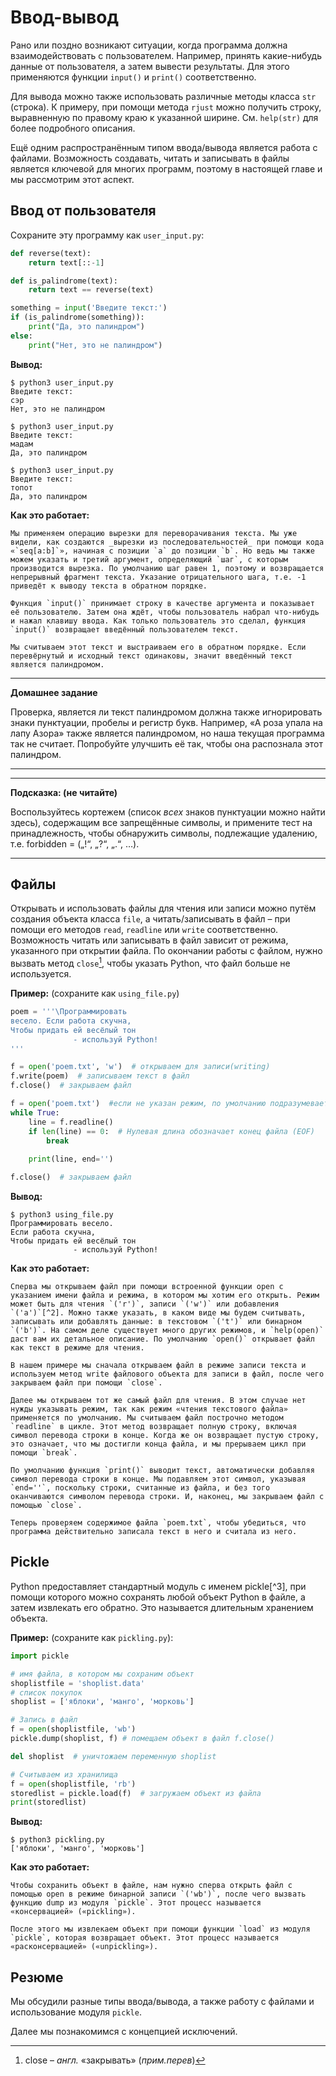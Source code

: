 # Ввод-вывод

Рано или поздно возникают ситуации, когда программа должна взаимодействовать с пользователем. Например, принять какие-нибудь данные от пользователя, а затем вывести результаты. Для этого применяются функции `input()` и `print()` соответственно.

Для вывода можно также использовать различные методы класса `str` (строка). К примеру, при помощи метода `rjust` можно получить строку, выравненную по правому краю к указанной ширине. См. `help(str)` для более подробного описания.

Ещё одним распространённым типом ввода/вывода является работа с файлами. Возможность создавать, читать и записывать в файлы является ключевой для многих программ, поэтому в настоящей главе и мы рассмотрим этот аспект.

## Ввод от пользователя
Сохраните эту программу как `user_input.py`:

```python
def reverse(text):
    return text[::-1]

def is_palindrome(text):
    return text == reverse(text)

something = input('Введите текст:')
if (is_palindrome(something)):
    print("Да, это палиндром")
else:
    print("Нет, это не палиндром")
```

**Вывод:**

```
$ python3 user_input.py
Введите текст:
сэр
Нет, это не палиндром

$ python3 user_input.py
Введите текст:
мадам
Да, это палиндром

$ python3 user_input.py
Введите текст:
топот
Да, это палиндром
```

**Как это работает:**

    Мы применяем операцию вырезки для переворачивания текста. Мы уже видели, как создаются _вырезки из последовательностей_ при помощи кода «`seq[a:b]`», начиная с позиции `a` до позиции `b`. Но ведь мы также можем указать и третий аргумент, определяющий `шаг`, с которым производится вырезка. По умолчанию шаг равен 1, поэтому и возвращается непрерывный фрагмент текста. Указание отрицательного шага, т.е. -1 приведёт к выводу текста в обратном порядке.

    Функция `input()` принимает строку в качестве аргумента и показывает её пользователю. Затем она ждёт, чтобы пользователь набрал что-нибудь и нажал клавишу ввода. Как только пользователь это сделал, функция `input()` возвращает введённый пользователем текст.

    Мы считываем этот текст и выстраиваем его в обратном порядке. Если перевёрнутый и исходный текст одинаковы, значит введённый текст является палиндромом.

---

**Домашнее задание**

Проверка, является ли текст палиндромом должна также игнорировать знаки пунктуации, пробелы и регистр букв. Например, «А роза упала на лапу Азора» также является палиндромом, но наша текущая программа так не считает. Попробуйте улучшить её так, чтобы она распознала этот палиндром.

---

---

**Подсказка: (не читайте)**

Воспользуйтесь кортежем (список _всех_ знаков пунктуации можно найти здесь), содержащим все запрещённые символы, и примените тест на принадлежность, чтобы обнаружить символы, подлежащие удалению, т.е. forbidden = („!“, „?“, „.“, …).

---

## Файлы

Открывать и использовать файлы для чтения или записи можно путём создания объекта класса `file`, а читать/записывать в файл – при помощи его методов `read`, `readline` или `write` соответственно. Возможность читать или записывать в файл зависит от режима, указанного при открытии файла. По окончании работы с файлом, нужно вызвать метод `close`[^1], чтобы указать Python, что файл больше не используется.

**Пример:** (сохраните как `using_file.py`)

```python
poem = '''\Программировать
весело. Если работа скучна,
Чтобы придать ей весёлый тон 
              - используй Python!
'''

f = open('poem.txt', 'w')  # открываем для записи(writing)
f.write(poem)  # записываем текст в файл
f.close()  # закрываем файл

f = open('poem.txt')  #если не указан режим, по умолчанию подразумевается режим чтения ('r'eading)
while True:
    line = f.readline()
    if len(line) == 0:  # Нулевая длина обозначает конец файла (EOF)
        break
    
    print(line, end='')

f.close()  # закрываем файл
```

**Вывод:**

```
$ python3 using_file.py
Программировать весело.
Если работа скучна,
Чтобы придать ей весёлый тон
              - используй Python!
```

**Как это работает:**

    Сперва мы открываем файл при помощи встроенной функции open с указанием имени файла и режима, в котором мы хотим его открыть. Режим может быть для чтения `('r')`, записи `('w')` или добавления `('a')`[^2]. Можно также указать, в каком виде мы будем считывать, записывать или добавлять данные: в текстовом `('t')` или бинарном `('b')`. На самом деле существует много других режимов, и `help(open)` даст вам их детальное описание. По умолчанию `open()` открывает файл как текст в режиме для чтения.

    В нашем примере мы сначала открываем файл в режиме записи текста и используем метод write файлового объекта для записи в файл, после чего закрываем файл при помощи `close`.

    Далее мы открываем тот же самый файл для чтения. В этом случае нет нужды указывать режим, так как режим «чтения текстового файла» применяется по умолчанию. Мы считываем файл построчно методом `readline` в цикле. Этот метод возвращает полную строку, включая символ перевода строки в конце. Когда же он возвращает пустую строку, это означает, что мы достигли конца файла, и мы прерываем цикл при помощи `break`. 

    По умолчанию функция `print()` выводит текст, автоматически добавляя символ перевода строки в конце. Мы подавляем этот символ, указывая `end=''`, поскольку строки, считанные из файла, и без того оканчиваются символом перевода строки. И, наконец, мы закрываем файл с помощью `close`.

    Теперь проверяем содержимое файла `poem.txt`, чтобы убедиться, что программа действительно записала текст в него и считала из него.

## Pickle

Python предоставляет стандартный модуль с именем pickle[^3], при помощи которого можно сохранять любой объект Python в файле, а затем извлекать его обратно. Это называется длительным хранением объекта.

**Пример:** (сохраните как `pickling.py`):

```python
import pickle

# имя файла, в котором мы сохраним объект
shoplistfile = 'shoplist.data'
# список покупок
shoplist = ['яблоки', 'манго', 'морковь']

# Запись в файл
f = open(shoplistfile, 'wb')
pickle.dump(shoplist, f) # помещаем объект в файл f.close()

del shoplist  # уничтожаем переменную shoplist

# Считываем из хранилища
f = open(shoplistfile, 'rb')
storedlist = pickle.load(f)  # загружаем объект из файла
print(storedlist)
```

**Вывод:**

```
$ python3 pickling.py
['яблоки', 'манго', 'морковь']
```

**Как это работает:**

    Чтобы сохранить объект в файле, нам нужно сперва открыть файл с помощью open в режиме бинарной записи `('wb')`, после чего вызвать функцию dump из модуля `pickle`. Этот процесс называется «консервацией» («pickling»).

    После этого мы извлекаем объект при помощи функции `load` из модуля `pickle`, которая возвращает объект. Этот процесс называется «расконсервацией» («unpickling»).

## Резюме

Мы обсудили разные типы ввода/вывода, а также работу с файлами и использование модуля `pickle`.

Далее мы познакомимся с концепцией исключений.

[^1]: close – _англ._ «закрывать» (_прим.перев_)
[^2]: read, write и append соответственно (_прим.перев._)
